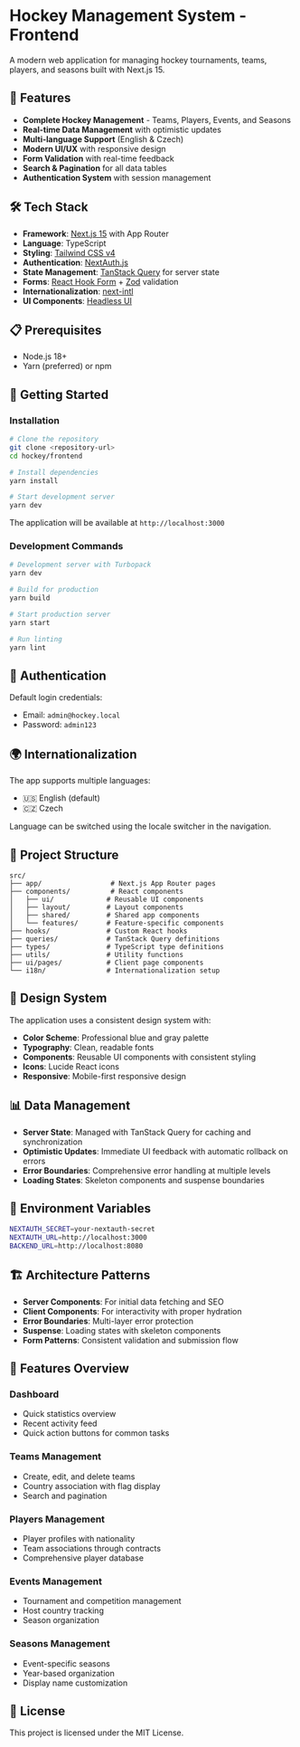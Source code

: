 # Hockey Management System - Frontend

A modern web application for managing hockey tournaments, teams, players, and seasons built with Next.js 15.

## 🚀 Features

- **Complete Hockey Management** - Teams, Players, Events, and Seasons
- **Real-time Data Management** with optimistic updates
- **Multi-language Support** (English & Czech)
- **Modern UI/UX** with responsive design
- **Form Validation** with real-time feedback
- **Search & Pagination** for all data tables
- **Authentication System** with session management

## 🛠️ Tech Stack

- **Framework**: [Next.js 15](https://nextjs.org/) with App Router
- **Language**: TypeScript
- **Styling**: [Tailwind CSS v4](https://tailwindcss.com/)
- **Authentication**: [NextAuth.js](https://next-auth.js.org/) 
- **State Management**: [TanStack Query](https://tanstack.com/query) for server state
- **Forms**: [React Hook Form](https://react-hook-form.com/) + [Zod](https://zod.dev/) validation
- **Internationalization**: [next-intl](https://next-intl-docs.vercel.app/)
- **UI Components**: [Headless UI](https://headlessui.com/)

## 📋 Prerequisites

- Node.js 18+
- Yarn (preferred) or npm

## 🚀 Getting Started

### Installation

```bash
# Clone the repository
git clone <repository-url>
cd hockey/frontend

# Install dependencies
yarn install

# Start development server
yarn dev
```

The application will be available at `http://localhost:3000`

### Development Commands

```bash
# Development server with Turbopack
yarn dev

# Build for production  
yarn build

# Start production server
yarn start

# Run linting
yarn lint
```

## 🔐 Authentication

Default login credentials:
- Email: `admin@hockey.local`
- Password: `admin123`

## 🌍 Internationalization

The app supports multiple languages:
- 🇺🇸 English (default)
- 🇨🇿 Czech

Language can be switched using the locale switcher in the navigation.

## 📁 Project Structure

```
src/
├── app/                 # Next.js App Router pages
├── components/          # React components
│   ├── ui/             # Reusable UI components
│   ├── layout/         # Layout components
│   ├── shared/         # Shared app components
│   └── features/       # Feature-specific components
├── hooks/              # Custom React hooks
├── queries/            # TanStack Query definitions
├── types/              # TypeScript type definitions
├── utils/              # Utility functions
├── ui/pages/           # Client page components
└── i18n/               # Internationalization setup
```

## 🎨 Design System

The application uses a consistent design system with:
- **Color Scheme**: Professional blue and gray palette
- **Typography**: Clean, readable fonts
- **Components**: Reusable UI components with consistent styling
- **Icons**: Lucide React icons
- **Responsive**: Mobile-first responsive design

## 📊 Data Management

- **Server State**: Managed with TanStack Query for caching and synchronization
- **Optimistic Updates**: Immediate UI feedback with automatic rollback on errors
- **Error Boundaries**: Comprehensive error handling at multiple levels
- **Loading States**: Skeleton components and suspense boundaries

## 🔧 Environment Variables

```bash
NEXTAUTH_SECRET=your-nextauth-secret
NEXTAUTH_URL=http://localhost:3000
BACKEND_URL=http://localhost:8080
```

## 🏗️ Architecture Patterns

- **Server Components**: For initial data fetching and SEO
- **Client Components**: For interactivity with proper hydration
- **Error Boundaries**: Multi-layer error protection
- **Suspense**: Loading states with skeleton components
- **Form Patterns**: Consistent validation and submission flow

## 📱 Features Overview

### Dashboard
- Quick statistics overview
- Recent activity feed
- Quick action buttons for common tasks

### Teams Management
- Create, edit, and delete teams
- Country association with flag display
- Search and pagination

### Players Management  
- Player profiles with nationality
- Team associations through contracts
- Comprehensive player database

### Events Management
- Tournament and competition management
- Host country tracking
- Season organization

### Seasons Management
- Event-specific seasons
- Year-based organization
- Display name customization

## 📄 License

This project is licensed under the MIT License.